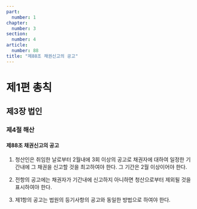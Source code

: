 ```yaml
---
part:
  number: 1
chapter:
  number: 3
section:
  number: 4
article:
  number: 88
title: "제88조 채권신고의 공고"
---
```


# 제1편 총칙

## 제3장 법인

### 제4절 해산

#### 제88조 채권신고의 공고

1. 청산인은 취임한 날로부터 2월내에 3회 이상의 공고로 채권자에 대하여 일정한 기간내에 그 채권을 신고할 것을 최고하여야 한다. 그 기간은 2월 이상이어야 한다.

2. 전항의 공고에는 채권자가 기간내에 신고하지 아니하면 청산으로부터 제외될 것을 표시하여야 한다.

3. 제1항의 공고는 법원의 등기사항의 공고와 동일한 방법으로 하여야 한다.
